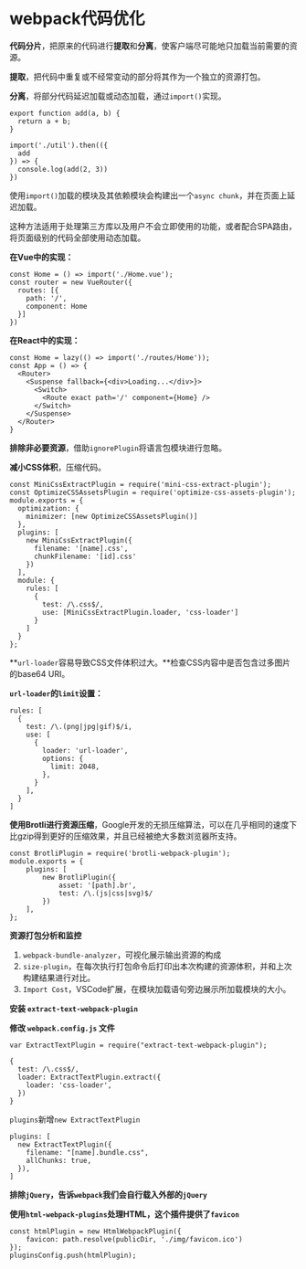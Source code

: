 # webpack代码优化 #

**代码分片**，把原来的代码进行**提取**和**分离**，使客户端尽可能地只加载当前需要的资源。

**提取**，把代码中重复或不经常变动的部分将其作为一个独立的资源打包。

**分离**，将部分代码延迟加载或动态加载，通过`import()`实现。

    export function add(a, b) {
      return a + b;
    }
    
    import('./util').then(({
      add
    }) => {
      console.log(add(2, 3))
    })

使用`import()`加载的模块及其依赖模块会构建出一个`async chunk`，并在页面上延迟加载。

这种方法适用于处理第三方库以及用户不会立即使用的功能，或者配合SPA路由，将页面级别的代码全部使用动态加载。

**在Vue中的实现：**

    const Home = () => import('./Home.vue');
    const router = new VueRouter({
      routes: [{
        path: '/',
        component: Home
      }]
    })

**在React中的实现：**

    const Home = lazy(() => import('./routes/Home'));
    const App = () => {
      <Router>
        <Suspense fallback={<div>Loading...</div>}>
          <Switch>
            <Route exact path='/' component={Home} />
          </Switch>
        </Suspense>
      </Router>
    }

**排除非必要资源**，借助`ignorePlugin`将语言包模块进行忽略。

**减小CSS体积**，压缩代码。

    const MiniCssExtractPlugin = require('mini-css-extract-plugin');
    const OptimizeCSSAssetsPlugin = require('optimize-css-assets-plugin');
    module.exports = {
      optimization: {
        minimizer: [new OptimizeCSSAssetsPlugin()]
      },
      plugins: [
        new MiniCssExtractPlugin({
          filename: '[name].css',
          chunkFilename: '[id].css'
        })
      ],
      module: {
        rules: [
          {
            test: /\.css$/,
            use: [MiniCssExtractPlugin.loader, 'css-loader']
          }
        ]
      }
    };

**`url-loader`容易导致CSS文件体积过大。**检查CSS内容中是否包含过多图片的base64 URI。

**`url-loader`的`limit`设置：**

    rules: [
      {
        test: /\.(png|jpg|gif)$/i,
        use: [
          {
            loader: 'url-loader',
            options: {
              limit: 2048,
            },
          }
        ],
      }
    ]

**使用Brotli进行资源压缩**，Google开发的无损压缩算法，可以在几乎相同的速度下比gzip得到更好的压缩效果，并且已经被绝大多数浏览器所支持。

    const BrotliPlugin = require('brotli-webpack-plugin');
    module.exports = {
        plugins: [
            new BrotliPlugin({
                asset: '[path].br',
                test: /\.(js|css|svg)$/
            })
        ],
    };

**资源打包分析和监控**

1. `webpack-bundle-analyzer`，可视化展示输出资源的构成
2. `size-plugin`，在每次执行打包命令后打印出本次构建的资源体积，并和上次构建结果进行对比。
3. `Import Cost`，VSCode扩展，在模块加载语句旁边展示所加载模块的大小。

**安装 `extract-text-webpack-plugin`**

**修改 `webpack.config.js` 文件**

    var ExtractTextPlugin = require("extract-text-webpack-plugin");

    {
      test: /\.css$/,
      loader: ExtractTextPlugin.extract({
        loader: 'css-loader',
      })
    }


`plugins`新增`new ExtractTextPlugin`

    plugins: [
      new ExtractTextPlugin({
        filename: "[name].bundle.css",
        allChunks: true,
      }),
    ]

**排除`jQuery`，告诉`webpack`我们会自行载入外部的`jQuery`**

**使用`html-webpack-plugins`处理HTML，这个插件提供了`favicon`**

    const htmlPlugin = new HtmlWebpackPlugin({
        favicon: path.resolve(publicDir, './img/favicon.ico')
    });
    pluginsConfig.push(htmlPlugin);
